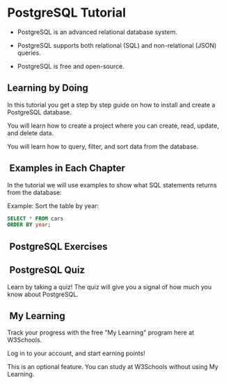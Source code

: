 # PostgreSQL Tutorial

- PostgreSQL is an advanced relational database system.

- PostgreSQL supports both relational (SQL) and non-relational (JSON) queries.

- PostgreSQL is free and open-source.

## Learning by Doing

In this tutorial you get a step by step guide on how to install
and create a PostgreSQL database.

You will learn how to create a project where you can create,
read, update, and delete data.

You will learn how to query, filter, and sort data from the database.

##  Examples in Each Chapter

In the tutorial we will use examples to show what SQL statements
returns from the database:

Example: Sort the table by year:

```sql
SELECT * FROM cars
ORDER BY year;
```

##  PostgreSQL Exercises

##  PostgreSQL Quiz

Learn by taking a quiz! The quiz will give you a signal of how much you know about PostgreSQL.

##  My Learning

Track your progress with the free "My Learning" program here at W3Schools.

Log in to your account, and start earning points!

This is an optional feature. You can study at W3Schools without using My Learning.
